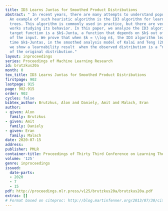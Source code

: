 ```yaml
---
title: ID3 Learns Juntas for Smoothed Product Distributions
abstract: " In recent years, there are many attempts to understand popular heuristics.
  An example of such heuristic algorithm is the ID3 algorithm for learning decision
  trees. This algorithm is commonly used in practice, but there are very few theoretical
  works studying its behavior. In this paper, we analyze the ID3 algorithm, when the
  target function is a $k$-Junta, a function that depends on $k$ out of $n$ variables
  of the input. We prove that when $k = \\log n$, the ID3 algorithm learns in polynomial
  time $k$-Juntas, in the smoothed analysis model of Kalai and Teng (2008). That is,
  we show a learnability result  when the observed distribution is a “noisy” variant
  of the original distribution."
layout: inproceedings
series: Proceedings of Machine Learning Research
id: brutzkus20a
month: 0
tex_title: ID3 Learns Juntas for Smoothed Product Distributions
firstpage: 902
lastpage: 915
page: 902-915
order: 902
cycles: false
bibtex_author: Brutzkus, Alon and Daniely, Amit and Malach, Eran
author:
- given: Alon
  family: Brutzkus
- given: Amit
  family: Daniely
- given: Eran
  family: Malach
date: 2020-07-15
address: 
publisher: PMLR
container-title: Proceedings of Thirty Third Conference on Learning Theory
volume: '125'
genre: inproceedings
issued:
  date-parts:
  - 2020
  - 7
  - 15
pdf: http://proceedings.mlr.press/v125/brutzkus20a/brutzkus20a.pdf
extras: []
# Format based on citeproc: http://blog.martinfenner.org/2013/07/30/citeproc-yaml-for-bibliographies/
---
```

